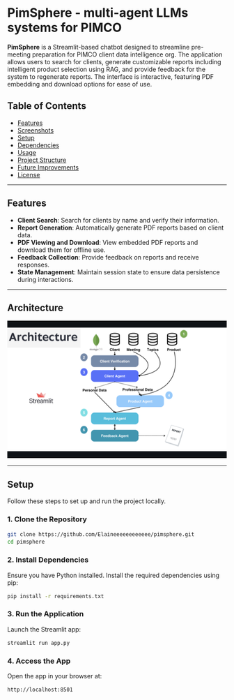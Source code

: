 # PimSphere - multi-agent LLMs systems for PIMCO

**PimSphere** is a Streamlit-based chatbot designed to streamline pre-meeting preparation for PIMCO client data intelligence org. The application allows users to search for clients, generate customizable reports including intelligent product selection using RAG, and provide feedback for the system to regenerate reports. The interface is interactive, featuring PDF embedding and download options for ease of use.

## Table of Contents

- [Features](#features)
- [Screenshots](#screenshots)
- [Setup](#setup)
- [Dependencies](#dependencies)
- [Usage](#usage)
- [Project Structure](#project-structure)
- [Future Improvements](#future-improvements)
- [License](#license)

---

## Features

- **Client Search**: Search for clients by name and verify their information.
- **Report Generation**: Automatically generate PDF reports based on client data.
- **PDF Viewing and Download**: View embedded PDF reports and download them for offline use.
- **Feedback Collection**: Provide feedback on reports and receive responses.
- **State Management**: Maintain session state to ensure data persistence during interactions.

---

## Architecture

![Screenshot](Screenshot%202025-01-12%20at%203.25.52%20PM.png)

---

## Setup

Follow these steps to set up and run the project locally.

### 1. Clone the Repository

```bash
git clone https://github.com/Elaineeeeeeeeeeee/pimsphere.git
cd pimsphere
```

### 2. Install Dependencies
Ensure you have Python installed. Install the required dependencies using pip:

```bash
pip install -r requirements.txt
```

### 3. Run the Application
Launch the Streamlit app:

```bash
streamlit run app.py
```

### 4. Access the App
Open the app in your browser at:

```bash
http://localhost:8501
```

